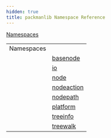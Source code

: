 ```yaml
---
hidden: true
title: packmanlib Namespace Reference
---
```


[Namespaces](#namespaces)

|  |  |
|----|----|
| Namespaces |  |
|   | <a href="namespacepackmanlib_1_1basenode.md">basenode</a> |
|   | <a href="namespacepackmanlib_1_1io.md">io</a> |
|   | <a href="namespacepackmanlib_1_1node.md">node</a> |
|   | <a href="namespacepackmanlib_1_1nodeaction.md">nodeaction</a> |
|   | <a href="namespacepackmanlib_1_1nodepath.md">nodepath</a> |
|   | <a href="namespacepackmanlib_1_1platform.md">platform</a> |
|   | <a href="namespacepackmanlib_1_1treeinfo.md">treeinfo</a> |
|   | <a href="namespacepackmanlib_1_1treewalk.md">treewalk</a> |
